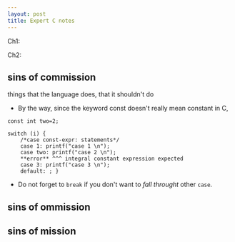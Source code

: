 ```yaml
---
layout: post
title: Expert C notes
---
```


Ch1:

Ch2:

## sins of commission

things that the language does, that it shouldn't do

* By the way, since the keyword const doesn't really mean constant in C,


```
const int two=2;

switch (i) {
    /*case const-expr: statements*/
    case 1: printf("case 1 \n");
    case two: printf("case 2 \n");
    **error** ^^^ integral constant expression expected
    case 3: printf("case 3 \n");
    default: ; }
```

* Do not forget to `break` if you don't want to _fall throught_ other `case`.
## sins of ommission

## sins of mission
